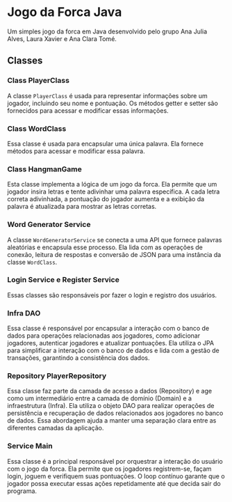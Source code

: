 # Jogo da Forca Java

Um simples jogo da forca em Java desenvolvido pelo grupo Ana Julia Alves, Laura Xavier e Ana Clara Tomé.

## Classes

### Class PlayerClass

A classe `PlayerClass` é usada para representar informações sobre um jogador, incluindo seu nome e pontuação. Os métodos getter e setter são fornecidos para acessar e modificar essas informações.

### Class WordClass

Essa classe é usada para encapsular uma única palavra. Ela fornece métodos para acessar e modificar essa palavra.

### Class HangmanGame

Esta classe implementa a lógica de um jogo da forca. Ela permite que um jogador insira letras e tente adivinhar uma palavra específica. A cada letra correta adivinhada, a pontuação do jogador aumenta e a exibição da palavra é atualizada para mostrar as letras corretas.

### Word Generator Service

A classe `WordGeneratorService` se conecta a uma API que fornece palavras aleatórias e encapsula esse processo. Ela lida com as operações de conexão, leitura de respostas e conversão de JSON para uma instância da classe `WordClass`.

### Login Service e Register Service

Essas classes são responsáveis por fazer o login e registro dos usuários.

### Infra DAO

Essa classe é responsável por encapsular a interação com o banco de dados para operações relacionadas aos jogadores, como adicionar jogadores, autenticar jogadores e atualizar pontuações. Ela utiliza o JPA para simplificar a interação com o banco de dados e lida com a gestão de transações, garantindo a consistência dos dados.

### Repository PlayerRepository

Essa classe faz parte da camada de acesso a dados (Repository) e age como um intermediário entre a camada de domínio (Domain) e a infraestrutura (Infra). Ela utiliza o objeto DAO para realizar operações de persistência e recuperação de dados relacionados aos jogadores no banco de dados. Essa abordagem ajuda a manter uma separação clara entre as diferentes camadas da aplicação.

### Service Main

Essa classe é a principal responsável por orquestrar a interação do usuário com o jogo da forca. Ela permite que os jogadores registrem-se, façam login, joguem e verifiquem suas pontuações. O loop contínuo garante que o jogador possa executar essas ações repetidamente até que decida sair do programa.
